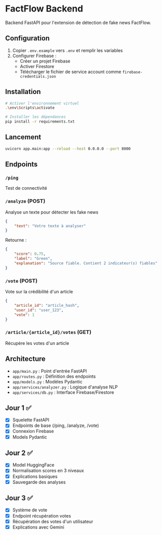 # FactFlow Backend

Backend FastAPI pour l'extension de détection de fake news FactFlow.

## Configuration

1. Copier `.env.example` vers `.env` et remplir les variables
2. Configurer Firebase :
    - Créer un projet Firebase
    - Activer Firestore
    - Télécharger le fichier de service account comme `firebase-credentials.json`

## Installation

```bash
# Activer l'environnement virtuel
.\env\Scripts\activate

# Installer les dépendances
pip install -r requirements.txt
```

## Lancement

```bash
uvicorn app.main:app --reload --host 0.0.0.0 --port 8000
```

## Endpoints

### `/ping`

Test de connectivité

### `/analyze` (POST)

Analyse un texte pour détecter les fake news

```json
{
    "text": "Votre texte à analyser"
}
```

Retourne :

```json
{
    "score": 0.75,
    "label": "Green",
    "explanation": "Source fiable. Contient 2 indicateur(s) fiables"
}
```

### `/vote` (POST)

Vote sur la crédibilité d'un article

```json
{
    "article_id": "article_hash",
    "user_id": "user_123",
    "vote": 1
}
```

### `/article/{article_id}/votes` (GET)

Récupère les votes d'un article

## Architecture

-   `app/main.py` : Point d'entrée FastAPI
-   `app/routes.py` : Définition des endpoints
-   `app/models.py` : Modèles Pydantic
-   `app/services/analyzer.py` : Logique d'analyse NLP
-   `app/services/db.py` : Interface Firebase/Firestore

## Jour 1 ✅

-   [x] Squelette FastAPI
-   [x] Endpoints de base (/ping, /analyze, /vote)
-   [x] Connexion Firebase
-   [x] Models Pydantic

## Jour 2 ✅

-   [x] Model HuggingFace
-   [x] Normalisation scores en 3 niveaux
-   [x] Explications basiques
-   [x] Sauvegarde des analyses

## Jour 3 ✅

-   [x] Système de vote
-   [x] Endpoint récupération votes
-   [x] Récupération des votes d'un utilisateur
-   [x] Explications avec Gemini
